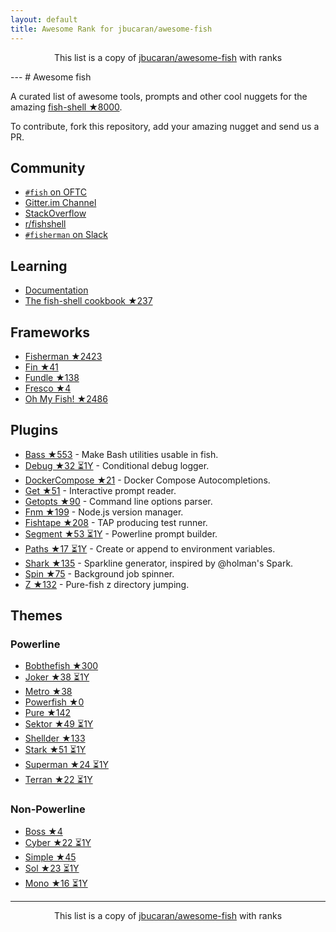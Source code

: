 ```yaml
---
layout: default
title: Awesome Rank for jbucaran/awesome-fish
---
```


<p align="center">
	This list is a copy of <a href="https://github.com/jbucaran/awesome-fish">jbucaran/awesome-fish</a> with ranks
</p>
---
# Awesome fish 

A curated list of awesome tools, prompts and other cool nuggets for the amazing [fish-shell ★8000](https://github.com/fish-shell/fish-shell).

To contribute, fork this repository, add your amazing nugget and send us a PR.

## Community
- [`#fish` on OFTC](https://webchat.oftc.net/?channels=fish)
- [Gitter.im Channel](https://gitter.im/fish-shell/fish-shell)
- [StackOverflow](http://stackoverflow.com/questions/tagged/fish)
- [r/fishshell](https://www.reddit.com/r/fishshell/)
- [`#fisherman` on Slack](https://fisherman-wharf.herokuapp.com)

## Learning
- [Documentation](http://fishshell.com/docs/current/index.html)
- [The fish-shell cookbook ★237](https://github.com/jbucaran/fish-shell-cookbook)

## Frameworks
- [Fisherman ★2423](https://github.com/fisherman/fisherman)
- [Fin ★41](https://github.com/fisherman/fin)
- [Fundle ★138](https://github.com/tuvistavie/fundle)
- [Fresco ★4](https://github.com/masa0x80/fresco)
- [Oh My Fish! ★2486](https://github.com/oh-my-fish/oh-my-fish)

## Plugins
- [Bass ★553](https://github.com/edc/bass) - Make Bash utilities usable in fish.
- [Debug ★32 ⏳1Y](https://github.com/fisherman/debug) - Conditional debug logger.
- [DockerCompose ★21](https://github.com/brgmnn/fish-docker-compose) - Docker Compose Autocompletions.
- [Get ★51](https://github.com/fisherman/get) - Interactive prompt reader.
- [Getopts ★90](https://github.com/fisherman/getopts) - Command line options parser.
- [Fnm ★199](https://github.com/fisherman/fnm) - Node.js version manager.
- [Fishtape ★208](https://github.com/fisherman/fishtape) - TAP producing test runner.
- [Segment ★53 ⏳1Y](https://github.com/fisherman/segment) - Powerline prompt builder.
- [Paths ★17 ⏳1Y](https://github.com/fisherman/paths) - Create or append to environment variables.
- [Shark ★135](https://github.com/fisherman/shark) - Sparkline generator, inspired by @holman's Spark.
- [Spin ★75](https://github.com/fisherman/spin) - Background job spinner.
- [Z ★132](https://github.com/fisherman/z) - Pure-fish z directory jumping.

## Themes
### Powerline
- [Bobthefish ★300](https://github.com/oh-my-fish/theme-bobthefish)
- [Joker ★38 ⏳1Y](https://github.com/fisherman/joker)
- [Metro ★38](https://github.com/fisherman/metro)
- [Powerfish ★0](https://github.com/radek-sprta/powerfish)
- [Pure ★142](https://github.com/rafaelrinaldi/pure)
- [Sektor ★49 ⏳1Y](https://github.com/fisherman/sektor)
- [Shellder ★133](https://github.com/simnalamburt/shellder)
- [Stark ★51 ⏳1Y](https://github.com/fisherman/stark)
- [Superman ★24 ⏳1Y](https://github.com/fisherman/superman)
- [Terran ★22 ⏳1Y](https://github.com/fisherman/terran)

### Non-Powerline
- [Boss ★4](https://github.com/fisherman/boss)
- [Cyber ★22 ⏳1Y](https://github.com/fisherman/cyber)
- [Simple ★45](https://github.com/fisherman/simple)
- [Sol ★23 ⏳1Y](https://github.com/fisherman/sol)
- [Mono ★16 ⏳1Y](https://github.com/fisherman/mono)



---
<p align="center">
	This list is a copy of <a href="https://github.com/jbucaran/awesome-fish">jbucaran/awesome-fish</a> with ranks
</p>
